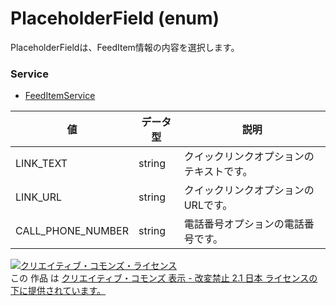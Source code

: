 # PlaceholderField (enum)
PlaceholderFieldは、FeedItem情報の内容を選択します。
### Service
+ [FeedItemService](../services/FeedItemService.md)

| 値 | データ型 | 説明 | 
|---|---|---|
| LINK_TEXT| string| クイックリンクオプションのテキストです。 |
| LINK_URL| string| クイックリンクオプションのURLです。 |
| CALL_PHONE_NUMBER| string| 電話番号オプションの電話番号です。 |
<a rel="license" href="http://creativecommons.org/licenses/by-nd/2.1/jp/"><img alt="クリエイティブ・コモンズ・ライセンス" style="border-width:0" src="https://i.creativecommons.org/l/by-nd/2.1/jp/88x31.png" /></a><br />この 作品 は <a rel="license" href="http://creativecommons.org/licenses/by-nd/2.1/jp/">クリエイティブ・コモンズ 表示 - 改変禁止 2.1 日本 ライセンスの下に提供されています。</a>
